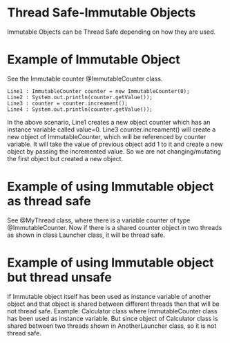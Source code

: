 # Thread Safe-Immutable Objects
Immutable Objects can be Thread Safe depending on how they are used.

# Example of Immutable Object
See the Immutable counter @ImmutableCounter class.
	
	
	Line1 : ImmutableCounter counter = new ImmutableCounter(0);
	Line2 : System.out.println(counter.getValue());
	Line3 : counter = counter.increament();
	Line4 : System.out.println(counter.getValue());	
	
In the above scenario, 
Line1 creates a new object counter which has an instance variable called value=0.
Line3 counter.increament() will create a new object of ImmutableCounter, which will be referenced by counter variable. It will take the value of previous object add 1 to it and create a new object by passing the incremented value. 
So we are not changing/mutating the first object but created a new object.

# Example of using Immutable object as thread safe 
See @MyThread class, where there is a variable counter of type @ImmutableCounter. Now if there is a shared counter object in two threads as shown in class Launcher class, it will be thread safe.

# Example of using Immutable object but thread unsafe 
If Immutable object itself has been used as instance variable of another object and that object is shared between different threads then that will be not thread safe. Example: Calculator class where ImmutableCounter class has been used as instance variable. But since object of Calculator class is shared between two threads shown in AnotherLauncher class, so it is not thread safe. 